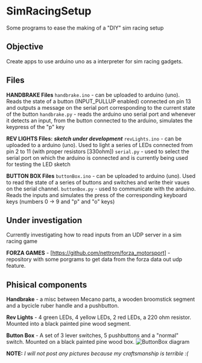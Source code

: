 # SimRacingSetup

Some programs to ease the making of a "DIY" sim racing setup 


## Objective

Create apps to use arduino uno as a interpreter for sim racing gadgets.

## Files

**HANDBRAKE Files**
```handbrake.ino``` - can be uploaded to arduino (uno). Reads the state of a button (INPUT_PULLUP enabled) connected on pin 13 and outputs a message on the serial port corresponding to the current state of the button
```handbrake.py``` - reads the arduino uno serial port and whenever it detects an input, from the button connected to the arduino, simulates the keypress of the "p" key


**REV LIGHTS Files:** ***sketch under development***
```revLights.ino```  - can be uploaded to a arduino (uno). Used to light a series of LEDs connected from pin 2 to 11 (with proper resistors [330ohm])
```serial.py``` - used to select the serial port on which the arduino is connected and is currently being used for testing the LED sketch

**BUTTON BOX Files**
```buttonBox.ino``` - can be uploaded to arduino (uno). Used to read the state of a series of buttons and switches and write their vaues on the serial channel.
```buttonBox.py``` - used to communicate with the arduino. Reads the inputs and simulates the press of the corresponding keyboard keys (numbers 0 -> 9 and "p" and "o" keys)


## Under investigation

Currently investigating how to read inputs from an UDP server in a sim racing game

**FORZA GAMES** - [https://github.com/nettrom/forza_motorsport] - repository with some porgrams to get data from the forza data out udp feature.


## Phisical components

**Handbrake** - a misc between Mecano parts, a wooden broomstick segment and a bycicle ruber handle and a pushbutton.

**Rev Lights** - 4 green LEDs, 4 yellow LEDs, 2 red LEDs, a 220 ohm resistor. Mounted into a black painted pine wood segment.

**Button Box** - A set of 3 lever switches, 5 pushbuttons and a "normal" switch. Mounted on a black painted pine wood box.
![ButtonBox diagram](button_box_diagram.png)

**NOTE:** *I will not post any pictures because my craftsmanship is terrible :(*
